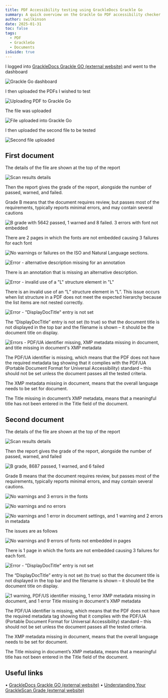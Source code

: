 ```yaml
---
title: PDF Accessibility testing using GrackleDocs Grackle Go
summary: A quick overview on the Grackle Go PDF accessibility checker
author: swilkinson
date: 2025-01-31
toc: false
tags:
  - PDF
  - GrackleGo
  - Documents
isGuide: true
---
```

I logged into [GrackleDocs Grackle GO (external website)](https://www.grackledocs.com/en/products-services/grackle-go-2/) and went to the dashboard

![Grackle Go dashboard](src/guideImg/1-grackle-go-dashboard.png)

I then uploaded the PDFs I wished to test

![Uploading PDF to Grackle Go](src/guideImg/2-grackle-go-upload-file.png)

The file was uploaded

![File uploaded into Grackle Go](src/guideImg/3-grackle-go-file-uploaded.png)

I then uploaded the second file to be tested

![Second file uploaded](src/guideImg/4-grackle-go-2nd-file-uploaded.png)

## First document

The details of the file are shown at the top of the report

![Scan results details](src/guideImg/5-grackle-go-file1-results-details.png)

Then the report gives the grade of the report, alongside the number of passed, warned, and failed.

Grade B means that the document requires review, but passes most of the requirements, typically reports minimal errors, and may contain several cautions

![B grade with 5642 passed, 1 warned and 8 failed. 3 errors with font not embedded](src/guideImg/5-grackle-go-file1-results-report-1.png)

There are 2 pages in which the fonts are not embedded causing 3 failures for each font

![No warnings or failures on the ISO and Natural Language sections.](src/guideImg/6-grackle-go-file1-results-report-2.png)

![Error - alternative description missing for an annotation](src/guideImg/7-grackle-go-file1-results-report-3.png)

There is an annotation that is missing an alternative description.

![Error - invalid use of a "L" structure element in "L"](src/guideImg/8-grackle-go-file1-results-report-4.png)

There is an invalid use of an “L” structure element in “L”. This issue occurs when list structure in a PDF does not meet the expected hierarchy because the list items are not nested correctly.

![Error - "DisplayDocTitle" entry is not set](src/guideImg/9-grackle-go-file1-results-report-5.png)

The “DisplayDocTitle” entry is not set (to true) so that the document title is not displayed in the top bar and the filename is shown – it should be the document title on display.

![Errors - PDF/UA identifier missing, XMP metadata missing in document, and title missing in document's XMP metadata](src/guideImg/10-grackle-go-file1-results-report-6.png)

The PDF/UA identifier is missing, which means that the PDF does not have the required metadata tag showing that it complies with the PDF/UA (Portable Document Format for Universal Accessibility) standard – this should not be set unless the document passes all the tested criteria.

The XMP metadata missing in document, means that the overall language needs to be set for document.

The Title missing in document’s XMP metadata, means that a meaningful title has not been entered in the Title field of the document.

## Second document

The details of the file are shown at the top of the report

![Scan results details](src/guideImg/11-grackle-go-file2-results-report-1.png)

Then the report gives the grade of the report, alongside the number of passed, warned, and failed

![B grade, 8687 passed, 1 warned, and 6 failed](src/guideImg/12-grackle-go-file2-results-report-2.png)

Grade B means that the document requires review, but passes most of the requirements, typically reports minimal errors, and may contain several cautions.

![No warnings and 3 errors in the fonts](src/guideImg/13-grackle-go-file2-results-report-3.png)

![No warnings and no errors](src/guideImg/14-grackle-go-file2-results-report-4.png)

![No warnings and 1 error in document settings, and 1 warning and 2 errors in metadata](src/guideImg/15-grackle-go-file2-results-report-5.png)

The issues are as follows

![No warnings and 9 errors of fonts not embedded in pages](src/guideImg/16-grackle-go-file2-results-report-6.png)

There is 1 page in which the fonts are not embedded causing 3 failures for each font.

![Error - "DisplayDocTitle" entry is not set](src/guideImg/17-grackle-go-file2-results-report-7.png)

The “DisplayDocTitle” entry is not set (to true) so that the document title is not displayed in the top bar and the filename is shown – it should be the document title on display.

![1 warning, PDF/US identifier missing, 1 error XMP metadata missing in document, and 1 error Title missing in document's XMP metadata](src/guideImg/18-grackle-go-file2-results-report-8.png)

The PDF/UA identifier is missing, which means that the PDF does not have the required metadata tag showing that it complies with the PDF/UA (Portable Document Format for Universal Accessibility) standard – this should not be set unless the document passes all the tested criteria.

The XMP metadata missing in document, means that the overall language needs to be set for document.

The Title missing in document’s XMP metadata, means that a meaningful title has not been entered in the Title field of the document.

## Useful links

•	[GrackleDocs Grackle GO (external website)](https://www.grackledocs.com/en/products-services/grackle-go-2/)
•	[Understanding Your GrackleScan Grade (external website)](https://www.grackledocs.com/en/understanding-your-gracklescan-grade/)

